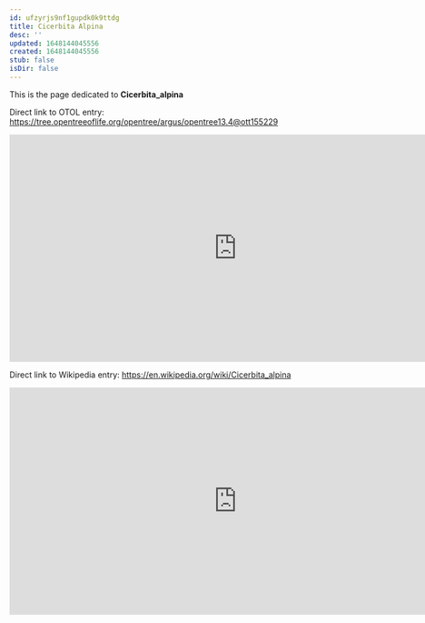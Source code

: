 ```yaml
---
id: ufzyrjs9nf1gupdk0k9ttdg
title: Cicerbita Alpina
desc: ''
updated: 1648144045556
created: 1648144045556
stub: false
isDir: false
---
```

This is the page dedicated to **Cicerbita_alpina**


Direct link to OTOL entry: https://tree.opentreeoflife.org/opentree/argus/opentree13.4@ott155229



<html>
    <body>
    <iframe src="https://tree.opentreeoflife.org/opentree/argus/opentree13.4@ott155229"
    width="800" height="400" frameborder="0" allowfullscreen> </iframe>
    </body>
</html>
    


Direct link to Wikipedia entry: https://en.wikipedia.org/wiki/Cicerbita_alpina



<html>
    <body>
    <iframe src="https://en.wikipedia.org/wiki/Cicerbita_alpina"
    width="800" height="400" frameborder="0" allowfullscreen> </iframe>
    </body>
</html>
    
